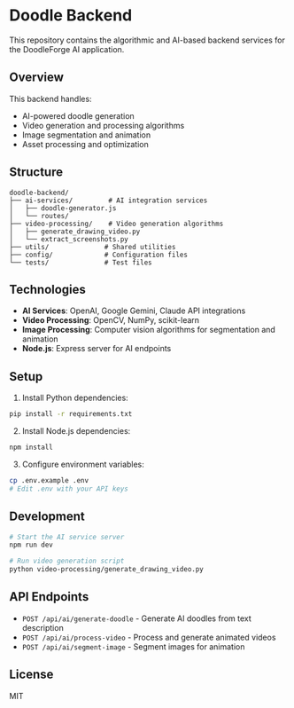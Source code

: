 # Doodle Backend

This repository contains the algorithmic and AI-based backend services for the DoodleForge AI application.

## Overview

This backend handles:
- AI-powered doodle generation
- Video generation and processing algorithms
- Image segmentation and animation
- Asset processing and optimization

## Structure

```
doodle-backend/
├── ai-services/         # AI integration services
│   ├── doodle-generator.js
│   └── routes/
├── video-processing/    # Video generation algorithms
│   ├── generate_drawing_video.py
│   └── extract_screenshots.py
├── utils/              # Shared utilities
├── config/             # Configuration files
└── tests/              # Test files
```

## Technologies

- **AI Services**: OpenAI, Google Gemini, Claude API integrations
- **Video Processing**: OpenCV, NumPy, scikit-learn
- **Image Processing**: Computer vision algorithms for segmentation and animation
- **Node.js**: Express server for AI endpoints

## Setup

1. Install Python dependencies:
```bash
pip install -r requirements.txt
```

2. Install Node.js dependencies:
```bash
npm install
```

3. Configure environment variables:
```bash
cp .env.example .env
# Edit .env with your API keys
```

## Development

```bash
# Start the AI service server
npm run dev

# Run video generation script
python video-processing/generate_drawing_video.py
```

## API Endpoints

- `POST /api/ai/generate-doodle` - Generate AI doodles from text description
- `POST /api/ai/process-video` - Process and generate animated videos
- `POST /api/ai/segment-image` - Segment images for animation

## License

MIT
